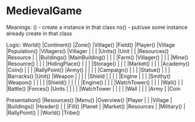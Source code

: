 # MedievalGame

Meanings:
() - create a instance in that class
no() - put/use some instance already create in that class

Logic:
World()     |Continent()    |Zone() |Village()
            |Field()
            |Player()	|Village    |Population()   |Villagers()    |Villager
            |           |           |               |Units()    |Unit
            |           |           |Resources()    |Resource
            |           |           |Buildings()    |MainBuilding()
            |           |           |               |Farm() |Villager()
		    |		    |		    |               |Mine()     |Resource()
            |           |           |               |HidingPlace()
            |           |		    |               |Storage()
            |           |           |               |Market()
		    |           |           |               |Academy()  |Coin()
		    |		    |		    |               |RallyPoint()   |Army()
		    |           |           |               |               |Campaign()
		    |           |           |               |Statue()
		    |		    |		    |               |Barracks()  |Unit()    |Weapon
		    |		    |		    |               |		    	        |Shield
		    |		    |		    |               |		    		    |Engine
		    |		    |		    |               |Smithy()   |Weapon()
		    |		    |		    |               |		    |Shield()
		    |		    |		    |               |		    |Engine()
		    |           |           |               |WatchTower()
		    |           |           |               |Wall()
		    |		    |		    |Battle()   |Forces()   |Units
            |           |           |           |           |WatchTower
		    |           |           |           |           |Wall
            |           |           |           |Army
		    |		    |Coin


Presentation()  |Resources()
			    |Menu() |Overview() |Player
				|		|           |Village
			    |		|Buildings()    |Header()
			    |		|			    |Fill()     |Planet
			    |		|Market()     |Resources
			    |		|Military()
			    |		|RallyPoint()
			    |		|World()
			            |Tribe()
